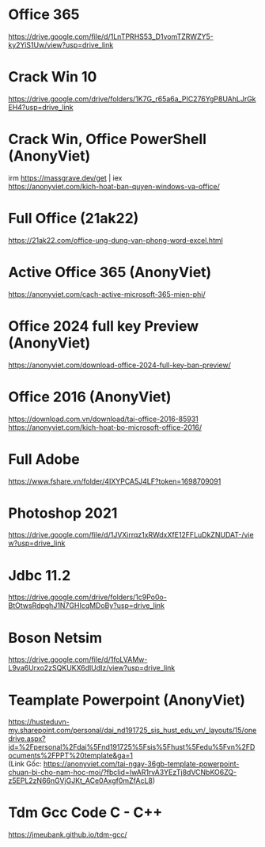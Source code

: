 # Office 365
https://drive.google.com/file/d/1LnTPRHS53_D1vomTZRWZY5-ky2YiS1Uw/view?usp=drive_link
# Crack Win 10
https://drive.google.com/drive/folders/1K7G_r65a6a_PIC276YgP8UAhLJrGkEH4?usp=drive_link
# Crack Win, Office PowerShell (AnonyViet)
irm https://massgrave.dev/get | iex </br>
https://anonyviet.com/kich-hoat-ban-quyen-windows-va-office/
# Full Office (21ak22)
https://21ak22.com/office-ung-dung-van-phong-word-excel.html
# Active Office 365 (AnonyViet)
https://anonyviet.com/cach-active-microsoft-365-mien-phi/
# Office 2024 full key Preview (AnonyViet)
https://anonyviet.com/download-office-2024-full-key-ban-preview/
# Office 2016 (AnonyViet)
https://download.com.vn/download/tai-office-2016-85931 </br>
https://anonyviet.com/kich-hoat-bo-microsoft-office-2016/
# Full Adobe
https://www.fshare.vn/folder/4IXYPCA5J4LF?token=1698709091
# Photoshop 2021
https://drive.google.com/file/d/1JVXirrqz1xRWdxXfE12FFLuDkZNUDAT-/view?usp=drive_link
# Jdbc 11.2
https://drive.google.com/drive/folders/1c9Po0o-BtOtwsRdpghJ1N7GHIcqMDoBy?usp=drive_link
# Boson Netsim
https://drive.google.com/file/d/1foLVAMw-L9va6Urxo2zSQKUKX6dlUdIz/view?usp=drive_link
# Teamplate Powerpoint (AnonyViet)
https://husteduvn-my.sharepoint.com/personal/dai_nd191725_sis_hust_edu_vn/_layouts/15/onedrive.aspx?id=%2Fpersonal%2Fdai%5Fnd191725%5Fsis%5Fhust%5Fedu%5Fvn%2FDocuments%2FPPT%20template&ga=1 </br>
(Link Gốc: https://anonyviet.com/tai-ngay-36gb-template-powerpoint-chuan-bi-cho-nam-hoc-moi/?fbclid=IwAR1rvA3YEzTj8dVCNbKO6ZQ-z5EPL2zN66nGVjGJKt_ACe0Axgf0mZfAcL8)
# Tdm Gcc Code C - C++
https://jmeubank.github.io/tdm-gcc/
